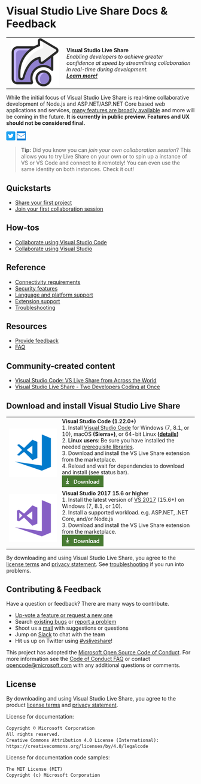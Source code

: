 <!--
Copyright © Microsoft Corporation
All rights reserved.
Creative Commons Attribution 4.0 License (International): https://creativecommons.org/licenses/by/4.0/legalcode
-->

# Visual Studio Live Share Docs & Feedback

<table style="width: 100%; border-style: none;"><tr>
<td style="width: 140px; text-align: center;"><a href="https://aka.ms/vsls"><img width="128px" src="docs/media/vsls-icon.svg" alt="Visual Studio Live Share logo"/></a></td>
<td>
<strong>Visual Studio Live Share</strong><br />
<i>Enabling developers to achieve greater confidence at speed by streamlining collaboration in real-time during development.<br />
<strong><a href="https://aka.ms/vsls">Learn more!</a></strong></i>
</td>
</tr></table>

While the initial focus of Visual Studio Live Share is real-time collaborative development of Node.js and ASP.NET/ASP.NET Core based web applications and services, [many features are broadly available](https://aka.ms/vsls-docs/platform-support) and more will be coming in the future. **It is currently in public preview. Features and UX should not be considered final.**

[![Twitter](docs/media/Twitter_Social_Icon_24x24.png)](https://aka.ms/vsls-twitter) [![Mail](docs/media/icon-mail-24x24.png)](mailto:vsls-feedback@microsoft.com)

>**Tip:** Did you know you can *join your own collaboration session*? This allows you to try Live Share on your own or to spin up a instance of VS or VS Code and connect to it remotely! You can even use the same identity on both instances. Check it out!

## Quickstarts

- [Share your first project](https://aka.ms/vsls-docs/share)
- [Join your first collaboration session](https://aka.ms/vsls-docs/join)

## How-tos

- [Collaborate using Visual Studio Code](https://aka.ms/vsls-docs/vscode)
- [Collaborate using Visual Studio](https://aka.ms/vsls-docs/vs)

## Reference

- [Connectivity requirements](https://aka.ms/vsls-docs/connection-mode)
- [Security features](https://aka.ms/vsls-security)
- [Language and platform support](https://aka.ms/vsls-docs/platform-support)
- [Extension support](https://aka.ms/vsls-docs/extensions)
- [Troubleshooting](https://aka.ms/vsls-troubleshooting)

## Resources

- [Provide feedback](https://aka.ms/vsls-support)
- [FAQ](https://aka.ms/vsls-faq)

## Community-created content

- [Visual Studio Code: VS Live Share from Across the World](https://youtu.be/D7w0uGmQEc8)
- [Visual Studio Live Share - Two Developers Coding at Once](https://youtu.be/cg6pRv0D8pw)

## Download and install Visual Studio Live Share

<table style="width: 100%; border:none;">
<tr>
    <td width="128px" style="width: 128px; text-align: center; border:none;"><img src="docs/media/vs-code.svg" width="128px" alt="Visual Studio Code logo"/></td>
    <td style="border:none;">
        <strong>Visual Studio Code (1.22.0+)</strong><br />
        1. Install <a href="https://code.visualstudio.com/">Visual Studio Code</a> for Windows (7, 8.1, or 10), macOS <b>(Sierra+)</b>, or 64-bit Linux <b>(<a href="https://aka.ms/vsls-docs/vscode/install">details</a>)</b><br />
        2. <strong>Linux users</strong>: Be sure you have installed the needed <a href="https://aka.ms/vsls-docs/linux-prerequisites">prerequisite libraries</a>.<br />
        3. Download and install the VS Live Share extension from the marketplace. <br />
        4. Reload and wait for dependencies to download and install (see status bar).<br />
        <a href="https://aka.ms/vsls-dl/vscode"><img src="docs/media/download.png" alt="Download button"></a>
    </td>
</tr>
<tr style="border:none;">
    <td width="128px" style="width: 128px; text-align: center; border:none;"><img src="docs/media/vs-ide.svg" width="128px" alt="Visual Studio logo"/></td>
    <td style="border:none;">
        <strong>Visual Studio 2017 15.6 or higher</strong><br />
        1. Install the latest version of <a href="https://www.visualstudio.com/vs/">VS 2017</a> (15.6+) on Windows (7, 8.1, or 10).<br/>
        2. Install a supported workload. e.g. ASP.NET, .NET Core, and/or Node.js<br />
        3. Download and install the VS Live Share extension from the marketplace. <br />
        <a href="https://aka.ms/vsls-dl/vs"><img style="padding: 0; spacing: 0;" src="docs/media/download.png" alt="Download button"></a><br />
    </td>
</tr>
</table>

By downloading and using Visual Studio Live Share, you agree to the [license terms](https://aka.ms/vsls-license) and [privacy statement](https://www.microsoft.com/en-us/privacystatement/EnterpriseDev/default.aspx). See [troubleshooting](https://aka.ms/vsls-troubleshootin) if you run into problems.

## Contributing & Feedback

Have a question or feedback? There are many ways to contribute.

- [Up-vote a feature or request a new one](https://aka.ms/vsls-feature-requests)
- Search [existing bugs](https://aka.ms/vsls-bugs) or [report a problem](CONTRIBUTING.md#file-a-problem-report)
- Shoot us a [mail](mailto:vsls-feedback@microsoft.com) with suggestions or questions
- Jump on [Slack](https://aka.ms/vsls-slack) to chat with the team
- Hit us up on Twitter using [#vsliveshare](https://aka.ms/vsls-twitter)!

This project has adopted the [Microsoft Open Source Code of Conduct](https://opensource.microsoft.com/codeofconduct/).
For more information see the [Code of Conduct FAQ](https://opensource.microsoft.com/codeofconduct/faq/) or
contact [opencode@microsoft.com](mailto:opencode@microsoft.com) with any additional questions or comments.

## License

By downloading and using Visual Studio Live Share, you agree to the product [license terms](https://aka.ms/vsls-license) and [privacy statement](https://www.microsoft.com/en-us/privacystatement/EnterpriseDev/default.aspx).

License for documentation:

    Copyright © Microsoft Corporation
    All rights reserved.
    Creative Commons Attribution 4.0 License (International): https://creativecommons.org/licenses/by/4.0/legalcode

License for documentation code samples:

    The MIT License (MIT)
    Copyright (c) Microsoft Corporation

